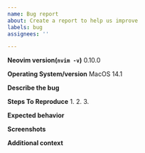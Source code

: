 ```yaml
---
name: Bug report
about: Create a report to help us improve
labels: bug
assignees: ''

---
```


**Neovim version(`nvim -v`)**
0.10.0

**Operating System/version**
MacOS 14.1

**Describe the bug**

**Steps To Reproduce**
1.
2.
3.

**Expected behavior**

**Screenshots**

**Additional context**
